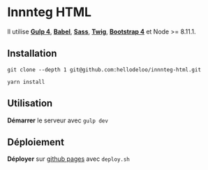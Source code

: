 Innnteg HTML
====================

Il utilise **[Gulp 4](http://gulpjs.com/)**, **[Babel](https://babeljs.io/)**, **[Sass](http://sass-lang.com/)**, **[Twig](https://twig.symfony.com/)**, **[Bootstrap 4](https://getbootstrap.com/)** et Node >= 8.11.1.



## Installation

```
git clone --depth 1 git@github.com:hellodeloo/innnteg-html.git

```

```
yarn install
```



## Utilisation
**Démarrer** le serveur avec `gulp dev`


## Déploiement
**Déployer** sur [github pages](https://hellodeloo.github.io/innnteg/) avec `deploy.sh`
